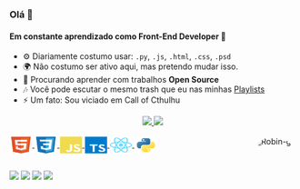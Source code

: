### Olá 👋

#### Em constante aprendizado como Front-End Developer 🚧

- ⚙️ Diariamente costumo usar: `.py`, `.js`, `.html`, `.css`, `.psd`
- 🌍 Não costumo ser ativo aqui, mas pretendo mudar isso.
- 🌱 Procurando aprender com trabalhos **Open Source**
- 🎶 Você pode escutar o mesmo trash que eu nas minhas [Playlists](https://open.spotify.com/user/hguelekyu8h73auyd1jgl2n7d)
- ⚡️ Um fato: Sou viciado em Call of Cthulhu
<div align="center">
  <a href="https://github.com/matheusbruz">
  <img height="180em" src="https://github-readme-stats.vercel.app/api?username=matheusbruz&show_icons=true&theme=dark&include_all_commits=true&count_private=true"/>
  <img height="180em" src="https://github-readme-stats.vercel.app/api/top-langs/?username=matheusbruz&layout=compact&langs_count=7&theme=dark"/>
</div>
<div style="display: inline_block"><br>
  <img align="center" alt="Math-HTML" height="30" width="40" src="https://raw.githubusercontent.com/devicons/devicon/master/icons/html5/html5-original.svg">
  <img align="center" alt="Math-CSS" height="30" width="40" src="https://raw.githubusercontent.com/devicons/devicon/master/icons/css3/css3-original.svg">
  <img align="center" alt="Math-Js" height="30" width="40" src="https://raw.githubusercontent.com/devicons/devicon/master/icons/javascript/javascript-plain.svg">
  <img align="center" alt="Math-Ts" height="30" width="40" src="https://raw.githubusercontent.com/devicons/devicon/master/icons/typescript/typescript-plain.svg">
  <img align="center" alt="Math-React" height="30" width="40" src="https://raw.githubusercontent.com/devicons/devicon/master/icons/react/react-original.svg">
  <img align="center" alt="Math-Python" height="30" width="40" src="https://raw.githubusercontent.com/devicons/devicon/master/icons/python/python-original.svg">
  <img align="right" alt="Robin-gif" height="150" style="border-radius:50px;" src="https://s10.gifyu.com/images/robincorret.gif?width=676&height=676">
</div>
   
  ##
 
<div> 
  <a href="https://www.instagram.com/bruzaca1/" target="_blank"><img src="https://img.shields.io/badge/-Instagram-%23E4405F?style=for-the-badge&logo=instagram&logoColor=white" target="_blank"></a>
 	<a href="https://www.twitch.tv/bruzaca" target="_blank"><img src="https://img.shields.io/badge/Twitch-9146FF?style=for-the-badge&logo=twitch&logoColor=white" target="_blank"></a>
 <a href="https://discord.gg/m8NuATpHsM" target="_blank"><img src="https://img.shields.io/badge/Discord-7289DA?style=for-the-badge&logo=discord&logoColor=white" target="_blank"></a> 
  <a href = "mailto:bruzacap@gmail.com"><img src="https://img.shields.io/badge/-Gmail-%23333?style=for-the-badge&logo=gmail&logoColor=white" target="_blank"></a>
  
  
 </div>
